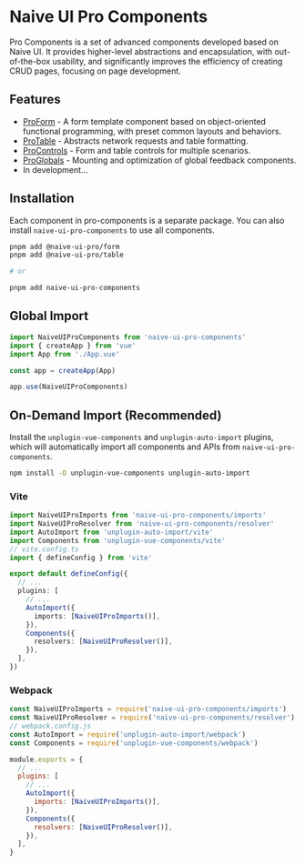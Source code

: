 # Naive UI Pro Components

Pro Components is a set of advanced components developed based on Naive UI. It provides higher-level abstractions and encapsulation, with out-of-the-box usability, and significantly improves the efficiency of creating CRUD pages, focusing on page development.

## Features

- [ProForm](/components/form/) - A form template component based on object-oriented functional programming, with preset common layouts and behaviors.
- [ProTable](/components/table/) - Abstracts network requests and table formatting.
- [ProControls](/components/controls/) - Form and table controls for multiple scenarios.
- [ProGlobals](/components/globals/) - Mounting and optimization of global feedback components.
- In development...

## Installation

Each component in pro-components is a separate package. You can also install `naive-ui-pro-components` to use all components.

```sh
pnpm add @naive-ui-pro/form
pnpm add @naive-ui-pro/table

# or

pnpm add naive-ui-pro-components
```

## Global Import

```ts
import NaiveUIProComponents from 'naive-ui-pro-components'
import { createApp } from 'vue'
import App from './App.vue'

const app = createApp(App)

app.use(NaiveUIProComponents)
```

## On-Demand Import (Recommended)

Install the `unplugin-vue-components` and `unplugin-auto-import` plugins, which will automatically import all components and APIs from `naive-ui-pro-components`.

```sh
npm install -D unplugin-vue-components unplugin-auto-import
```

### Vite

```ts
import NaiveUIProImports from 'naive-ui-pro-components/imports'
import NaiveUIProResolver from 'naive-ui-pro-components/resolver'
import AutoImport from 'unplugin-auto-import/vite'
import Components from 'unplugin-vue-components/vite'
// vite.config.ts
import { defineConfig } from 'vite'

export default defineConfig({
  // ...
  plugins: [
    // ...
    AutoImport({
      imports: [NaiveUIProImports()],
    }),
    Components({
      resolvers: [NaiveUIProResolver()],
    }),
  ],
})
```

### Webpack

```js
const NaiveUIProImports = require('naive-ui-pro-components/imports')
const NaiveUIProResolver = require('naive-ui-pro-components/resolver')
// webpack.config.js
const AutoImport = require('unplugin-auto-import/webpack')
const Components = require('unplugin-vue-components/webpack')

module.exports = {
  // ...
  plugins: [
    // ...
    AutoImport({
      imports: [NaiveUIProImports()],
    }),
    Components({
      resolvers: [NaiveUIProResolver()],
    }),
  ],
}
```

